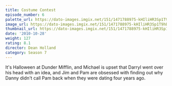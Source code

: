 ```yaml
---
title: Costume Contest
episode_number: 6
palette_url: https://dato-images.imgix.net/151/1471788975-kHIliHR3Sp1T9hBZczvoYGH0bUq.jpg?ixlib=rb-1.1.0&ch=DPR%2CWidth&auto=enhance&palette=json
image_url: https://dato-images.imgix.net/151/1471788975-kHIliHR3Sp1T9hBZczvoYGH0bUq.jpg?ixlib=rb-1.1.0&ch=DPR%2CWidth&auto=compress%2Cformat&w=500
thumbnail_url: https://dato-images.imgix.net/151/1471788975-kHIliHR3Sp1T9hBZczvoYGH0bUq.jpg?ixlib=rb-1.1.0&ch=DPR%2CWidth&auto=enhance&w=500&h=280&fit=crop&fm=jpg
date: '2010-10-28'
weight: 127
rating: 8.1
director: Dean Holland
category: Season 7
---
```


It's Halloween at Dunder Mifflin, and Michael is upset that Darryl went over his head with an idea, and Jim and Pam are obsessed with finding out why Danny didn't call Pam back when they were dating four years ago.
